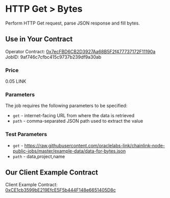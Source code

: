 # HTTP Get > Bytes

Perform HTTP Get request, parse JSON response and fill bytes.

## Use in Your Contract

Operator Contract: [0x7ecFBD6CB2D3927Aa68B5F2f477737172F11190a](https://goerli.etherscan.io/address/0x7ecFBD6CB2D3927Aa68B5F2f477737172F11190a)  
JobID: 9af746c7cfbc415c9737b239df9a30ab

### Price

0.05 LINK

### Parameters

The job requires the following parameters to be specified:

* `get` - internet-facing URL from where the data is retrieved
* `path` - comma-separated JSON path used to extract the value

### Test Parameters

* `get` - https://raw.githubusercontent.com/oraclelabs-link/chainlink-node-public-jobs/master/example-data/data-for-bytes.json
* `path` - data,project,name

## Our Client Example Contract
  
Client Example Contract: [0xCE1cb3599bE219EfcE5F5b444F148e6651405D8c](https://goerli.etherscan.io/address/0xCE1cb3599bE219EfcE5F5b444F148e6651405D8c)
